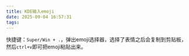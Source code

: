 ```yaml
---
title: KDE输入emoji
date: 2025-09-04 16:57:31
tags:
---
```


快捷键：`Super/Win + .`，弹出emoji选择器，选择了表情之后会复制到剪贴板，然后`ctrl+v`即可把emoji粘贴出来。
